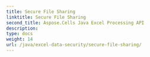 ```yaml
---
title: Secure File Sharing
linktitle: Secure File Sharing
second_title: Aspose.Cells Java Excel Processing API
description: 
type: docs
weight: 14
url: /java/excel-data-security/secure-file-sharing/
---
```

